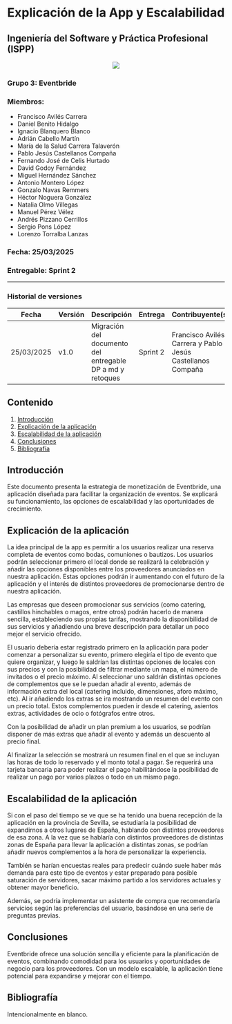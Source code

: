 # Explicación de la App y Escalabilidad
## Ingeniería del Software y Práctica Profesional (ISPP)
<center><img src="../../img/Eventbride.png"></img></center>

### Grupo 3: Eventbride

### Miembros:
- Francisco Avilés Carrera
- Daniel Benito Hidalgo
- Ignacio Blanquero Blanco
- Adrián Cabello Martín
- María de la Salud Carrera Talaverón
- Pablo Jesús Castellanos Compaña
- Fernando José de Celis Hurtado
- David Godoy Fernández
- Miguel Hernández Sánchez
- Antonio Montero López
- Gonzalo Navas Remmers
- Héctor Noguera González
- Natalia Olmo Villegas
- Manuel Pérez Vélez
- Andrés Pizzano Cerrillos
- Sergio Pons López
- Lorenzo Torralba Lanzas

### Fecha: 25/03/2025

### Entregable: Sprint 2

---

### Historial de versiones

|Fecha |Versión |Descripción |Entrega |Contribuyente(s) |
| - | - | - | - | - |
|25/03/2025|v1.0|Migración del documento del entregable DP a md y retoques| Sprint 2 | Francisco Avilés Carrera y Pablo Jesús Castellanos Compaña |

## Contenido 

1. [Introducción ](#intro)
2. [Explicación de la aplicación](#id1)
3. [Escalabilidad de la aplicación](#id2)
4. [Conclusiones](#id3)
5. [Bibliografía ](#bib)

 
<div id='intro'></div>

## Introducción 

Este documento presenta la estrategia de monetización de Eventbride, una aplicación diseñada para facilitar la organización de eventos. Se explicará su funcionamiento, las opciones de escalabilidad y las oportunidades de crecimiento.

<div id='id1'></div>

## Explicación de la aplicación

La idea principal de la app es permitir a los usuarios realizar una reserva completa de
eventos como bodas, comuniones o bautizos. Los usuarios podrán seleccionar primero
el local donde se realizará la celebración y añadir las opciones disponibles entre los
proveedores anunciados en nuestra aplicación. Estas opciones podrán ir aumentando
con el futuro de la aplicación y el interés de distintos proveedores de promocionarse
dentro de nuestra aplicación.

Las empresas que deseen promocionar sus servicios (como catering, castillos
hinchables o magos, entre otros) podrán hacerlo de manera sencilla, estableciendo sus
propias tarifas, mostrando la disponibilidad de sus servicios y añadiendo una breve
descripción para detallar un poco mejor el servicio ofrecido.

El usuario debería estar registrado primero en la aplicación para poder comenzar a
personalizar su evento, primero elegiría el tipo de evento que quiere organizar, y luego le
saldrían las distintas opciones de locales con sus precios y con la posibilidad de filtrar
mediante un mapa, el número de invitados o el precio máximo. Al seleccionar uno
saldrán distintas opciones de complementos que se le puedan añadir al evento, además
de información extra del local (catering incluido, dimensiones, aforo máximo, etc). Al ir
añadiendo los extras se ira mostrando un resumen del evento con un precio total. Estos
complementos pueden ir desde el catering, asientos extras, actividades de ocio o
fotógrafos entre otros.

Con la posibilidad de añadir un plan premium a los usuarios, se podrían disponer de más
extras que añadir al evento y además un descuento al precio final.

Al finalizar la selección se mostrará un resumen final en el que se incluyan las horas de
todo lo reservado y el monto total a pagar. Se requerirá una tarjeta bancaria para poder
realizar el pago habilitándose la posibilidad de realizar un pago por varios plazos o todo
en un mismo pago.

<div id='id2'></div>

## Escalabilidad de la aplicación

Si con el paso del tiempo se ve que se ha tenido una buena recepción de la aplicación
en la provincia de Sevilla, se estudiaría la posibilidad de expandirnos a otros lugares de
España, hablando con distintos proveedores de esa zona. A la vez que se hablaría con
distintos proveedores de distintas zonas de España para llevar la aplicación a distintas
zonas, se podrían añadir nuevos complementos a la hora de personalizar la experiencia.

También se harían encuestas reales para predecir cuándo suele haber más demanda
para este tipo de eventos y estar preparado para posible saturación de servidores, sacar
máximo partido a los servidores actuales y obtener mayor beneficio.

Además, se podría implementar un asistente de compra que recomendaría servicios según las preferencias del usuario, basándose en una serie de preguntas previas.

<div id='id3'></div>

## Conclusiones

Eventbride ofrece una solución sencilla y eficiente para la planificación de eventos, combinando comodidad para los usuarios y oportunidades de negocio para los proveedores. Con un modelo escalable, la aplicación tiene potencial para expandirse y mejorar con el tiempo.

<div id='bib'></div>

## Bibliografía 

Intencionalmente en blanco.



